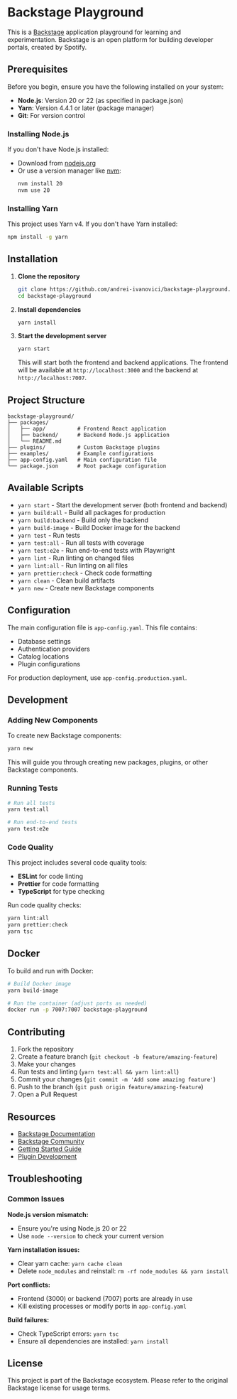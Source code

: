 # Backstage Playground

This is a [Backstage](https://backstage.io) application playground for learning and experimentation. Backstage is an open platform for building developer portals, created by Spotify.

## Prerequisites

Before you begin, ensure you have the following installed on your system:

- **Node.js**: Version 20 or 22 (as specified in package.json)
- **Yarn**: Version 4.4.1 or later (package manager)
- **Git**: For version control

### Installing Node.js

If you don't have Node.js installed:
- Download from [nodejs.org](https://nodejs.org/)
- Or use a version manager like [nvm](https://github.com/nvm-sh/nvm):
  ```bash
  nvm install 20
  nvm use 20
  ```

### Installing Yarn

This project uses Yarn v4. If you don't have Yarn installed:
```bash
npm install -g yarn
```

## Installation

1. **Clone the repository**
   ```bash
   git clone https://github.com/andrei-ivanovici/backstage-playground.git
   cd backstage-playground
   ```

2. **Install dependencies**
   ```bash
   yarn install
   ```

3. **Start the development server**
   ```bash
   yarn start
   ```

   This will start both the frontend and backend applications. The frontend will be available at `http://localhost:3000` and the backend at `http://localhost:7007`.

## Project Structure

```
backstage-playground/
├── packages/
│   ├── app/          # Frontend React application
│   ├── backend/      # Backend Node.js application
│   └── README.md
├── plugins/          # Custom Backstage plugins
├── examples/         # Example configurations
├── app-config.yaml   # Main configuration file
└── package.json      # Root package configuration
```

## Available Scripts

- `yarn start` - Start the development server (both frontend and backend)
- `yarn build:all` - Build all packages for production
- `yarn build:backend` - Build only the backend
- `yarn build-image` - Build Docker image for the backend
- `yarn test` - Run tests
- `yarn test:all` - Run all tests with coverage
- `yarn test:e2e` - Run end-to-end tests with Playwright
- `yarn lint` - Run linting on changed files
- `yarn lint:all` - Run linting on all files
- `yarn prettier:check` - Check code formatting
- `yarn clean` - Clean build artifacts
- `yarn new` - Create new Backstage components

## Configuration

The main configuration file is `app-config.yaml`. This file contains:
- Database settings
- Authentication providers
- Catalog locations
- Plugin configurations

For production deployment, use `app-config.production.yaml`.

## Development

### Adding New Components

To create new Backstage components:
```bash
yarn new
```

This will guide you through creating new packages, plugins, or other Backstage components.

### Running Tests

```bash
# Run all tests
yarn test:all

# Run end-to-end tests
yarn test:e2e
```

### Code Quality

This project includes several code quality tools:
- **ESLint** for code linting
- **Prettier** for code formatting
- **TypeScript** for type checking

Run code quality checks:
```bash
yarn lint:all
yarn prettier:check
yarn tsc
```

## Docker

To build and run with Docker:

```bash
# Build Docker image
yarn build-image

# Run the container (adjust ports as needed)
docker run -p 7007:7007 backstage-playground
```

## Contributing

1. Fork the repository
2. Create a feature branch (`git checkout -b feature/amazing-feature`)
3. Make your changes
4. Run tests and linting (`yarn test:all && yarn lint:all`)
5. Commit your changes (`git commit -m 'Add some amazing feature'`)
6. Push to the branch (`git push origin feature/amazing-feature`)
7. Open a Pull Request

## Resources

- [Backstage Documentation](https://backstage.io/docs)
- [Backstage Community](https://backstage.io/community)
- [Getting Started Guide](https://backstage.io/docs/getting-started/)
- [Plugin Development](https://backstage.io/docs/plugins/)

## Troubleshooting

### Common Issues

**Node.js version mismatch:**
- Ensure you're using Node.js 20 or 22
- Use `node --version` to check your current version

**Yarn installation issues:**
- Clear yarn cache: `yarn cache clean`
- Delete `node_modules` and reinstall: `rm -rf node_modules && yarn install`

**Port conflicts:**
- Frontend (3000) or backend (7007) ports are already in use
- Kill existing processes or modify ports in `app-config.yaml`

**Build failures:**
- Check TypeScript errors: `yarn tsc`
- Ensure all dependencies are installed: `yarn install`

## License

This project is part of the Backstage ecosystem. Please refer to the original Backstage license for usage terms.
